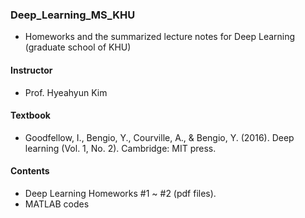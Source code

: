 ### Deep_Learning_MS_KHU
  
- Homeworks and the summarized lecture notes for Deep Learning (graduate school of KHU)

#### Instructor
- Prof. Hyeahyun Kim

#### Textbook  
- Goodfellow, I., Bengio, Y., Courville, A., & Bengio, Y. (2016). Deep learning (Vol. 1, No. 2). Cambridge: MIT press.
  
#### Contents
- Deep Learning Homeworks #1 ~ #2 (pdf files).
- MATLAB codes
